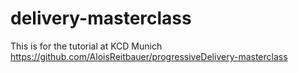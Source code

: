 # delivery-masterclass
This is for the tutorial at KCD Munich https://github.com/AloisReitbauer/progressiveDelivery-masterclass
